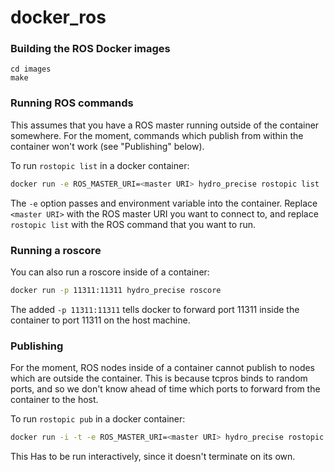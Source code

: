 # docker_ros

### Building the ROS Docker images

```
cd images
make
```

### Running ROS commands

This assumes that you have a ROS master running outside of the container somewhere. For the
moment, commands which publish from within the container won't work (see "Publishing" below).

To run `rostopic list` in a docker container:
```bash
docker run -e ROS_MASTER_URI=<master URI> hydro_precise rostopic list
```

The `-e` option passes and environment variable into the container. Replace `<master URI>` with
the ROS master URI you want to connect to, and replace `rostopic list` with the ROS command
that you want to run.

### Running a roscore

You can also run a roscore inside of a container:
```bash
docker run -p 11311:11311 hydro_precise roscore
```

The added `-p 11311:11311` tells docker to forward port 11311 inside the container to port 11311
on the host machine.

### Publishing

For the moment, ROS nodes inside of a container cannot publish to nodes which are outside
the container. This is because tcpros binds to random ports, and so we don't know ahead of
time which ports to forward from the container to the host.

To run `rostopic pub` in a docker container:

```bash
docker run -i -t -e ROS_MASTER_URI=<master URI> hydro_precise rostopic pub foo std_msgs/String hi
```

This Has to be run interactively, since it doesn't terminate on its own.